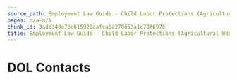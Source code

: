 ```yaml
---
source_path: Employment Law Guide - Child Labor Protections (Agricultural Work).md
pages: n/a-n/a
chunk_id: 3adc340e76e615920aafca6a270853a1e78f6978
title: Employment Law Guide - Child Labor Protections (Agricultural Work)
---
```

# DOL Contacts
